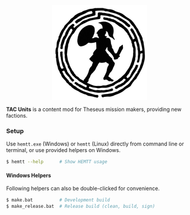 <p align="center">
    <img src="https://github.com/Theseus-Aegis/Units/blob/master/extras/assets/logo/logo_tacu_ca.png">
</p>

**TAC Units** is a content mod for Theseus mission makers, providing new factions.


### Setup

Use `hemtt.exe` (Windows) or `hemtt` (Linux) directly from command line or terminal, or use provided helpers on Windows.

```sh
$ hemtt --help      # Show HEMTT usage
```

#### Windows Helpers

Following helpers can also be double-clicked for convenience.

```sh
$ make.bat          # Development build
$ make_release.bat  # Release build (clean, build, sign)
```
